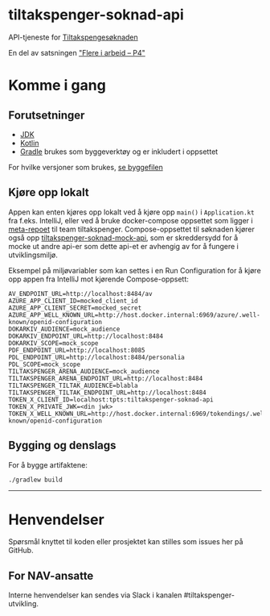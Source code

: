 tiltakspenger-soknad-api
================

API-tjeneste for [Tiltakspengesøknaden](https://github.com/navikt/tiltakspenger-soknad)

En del av satsningen ["Flere i arbeid – P4"](https://memu.no/artikler/stor-satsing-skal-fornye-navs-utdaterte-it-losninger-og-digitale-verktoy/)

# Komme i gang
## Forutsetninger
- [JDK](https://jdk.java.net/)
- [Kotlin](https://kotlinlang.org/)
- [Gradle](https://gradle.org/) brukes som byggeverktøy og er inkludert i oppsettet

For hvilke versjoner som brukes, [se byggefilen](build.gradle.kts)

## Kjøre opp lokalt

Appen kan enten kjøres opp lokalt ved å kjøre opp `main()` i `Application.kt` fra f.eks. IntelliJ, eller ved å bruke docker-compose oppsettet
som ligger i [meta-repoet](https://github.com/navikt/tiltakspenger) til team tiltakspenger. Compose-oppsettet til søknaden
kjører også opp [tiltakspenger-soknad-mock-api](https://github.com/navikt/tiltakspenger-soknad-mock-api), som er skreddersydd for
å mocke ut andre api-er som dette api-et er avhengig av for å fungere i utviklingsmiljø.

Eksempel på miljøvariabler som kan settes i en Run Configuration for å kjøre opp appen fra IntelliJ mot kjørende Compose-oppsett:

```
AV_ENDPOINT_URL=http://localhost:8484/av
AZURE_APP_CLIENT_ID=mocked_client_id
AZURE_APP_CLIENT_SECRET=mocked_secret
AZURE_APP_WELL_KNOWN_URL=http://host.docker.internal:6969/azure/.well-known/openid-configuration
DOKARKIV_AUDIENCE=mock_audience
DOKARKIV_ENDPOINT_URL=http://localhost:8484
DOKARKIV_SCOPE=mock_scope
PDF_ENDPOINT_URL=http://localhost:8085
PDL_ENDPOINT_URL=http://localhost:8484/personalia
PDL_SCOPE=mock_scope
TILTAKSPENGER_ARENA_AUDIENCE=mock_audience
TILTAKSPENGER_ARENA_ENDPOINT_URL=http://localhost:8484
TILTAKSPENGER_TILTAK_AUDIENCE=blabla
TILTAKSPENGER_TILTAK_ENDPOINT_URL=http://localhost:8484
TOKEN_X_CLIENT_ID=localhost:tpts:tiltakspenger-soknad-api
TOKEN_X_PRIVATE_JWK=<din jwk>
TOKEN_X_WELL_KNOWN_URL=http://host.docker.internal:6969/tokendings/.well-known/openid-configuration
```

## Bygging og denslags
For å bygge artifaktene:

```sh
./gradlew build
```

---

# Henvendelser

Spørsmål knyttet til koden eller prosjektet kan stilles som issues her på GitHub.

## For NAV-ansatte

Interne henvendelser kan sendes via Slack i kanalen #tiltakspenger-utvikling.
